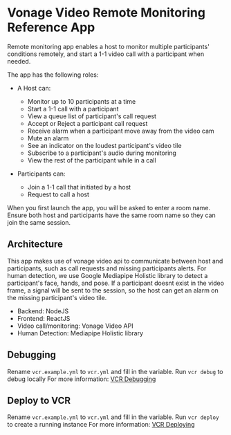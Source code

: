 # Vonage Video Remote Monitoring Reference App

Remote monitoring app enables a host to monitor multiple participants' conditions remotely, and start a 1-1 video call with a participant when needed.

The app has the following roles:
- A Host can:
  - Monitor up to 10 participants at a time
  - Start a 1-1 call with a participant
  - View a queue list of participant's call request 
  - Accept or Reject a participant call request
  - Receive alarm when a participant move away from the video cam
  - Mute an alarm
  - See an indicator on the loudest participant's video tile
  - Subscribe to a participant's audio during monitoring
  - View the rest of the participant while in a call
  
- Participants can:
  - Join a 1-1 call that initiated by a host
  - Request to call a host

When you first launch the app, you will be asked to enter a room name. Ensure both host and participants have the same room name so they can join the same session.

## Architecture
This app makes use of vonage video api to communicate between host and participants, such as call requests and missing participants alerts. 
For human detection, we use Google Mediapipe Holistic library to detect a participant's face, hands, and pose. If a participant doesnt exist in the video frame, a signal will be sent to the session, so the host can get an alarm on the missing participant's video tile.
  - Backend: NodeJS
  - Frontend: ReactJS
  - Video call/monitoring: Vonage Video API
  - Human Detection: Mediapipe Holistic library

## Debugging
Rename `vcr.example.yml` to `vcr.yml` and fill in the variable.
Run `vcr debug` to debug locally
For more information: [VCR Debugging](https://developer.vonage.com/en/vonage-cloud-runtime/getting-started/debugging?source=vonage-cloud-runtime)

## Deploy to VCR
Rename `vcr.example.yml` to `vcr.yml` and fill in the variable.
Run `vcr deploy` to create a running instance
For more information: [VCR Deploying](https://developer.vonage.com/en/vonage-cloud-runtime/getting-started/deploying?source=vonage-cloud-runtime)
